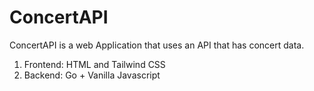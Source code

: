 # ConcertAPI

ConcertAPI is a web Application that uses an API that has concert data.

1. Frontend: HTML and Tailwind CSS
2. Backend: Go + Vanilla Javascript
